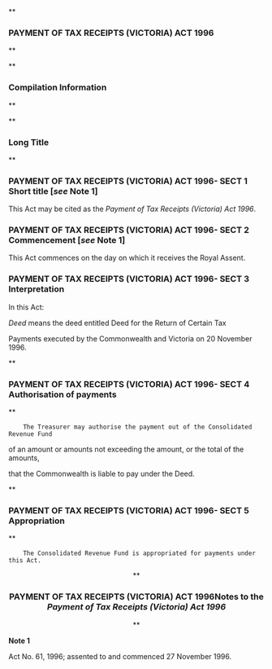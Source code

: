 **

###  PAYMENT OF TAX RECEIPTS (VICTORIA) ACT 1996 
**


**

###  Compilation Information 
**





**

###  Long Title 
**
###  PAYMENT OF TAX RECEIPTS (VICTORIA) ACT 1996- SECT 1  Short title [_see_ Note 1] 
This Act may be cited as the _Payment of Tax Receipts (Victoria) Act 1996_.

 
###  PAYMENT OF TAX RECEIPTS (VICTORIA) ACT 1996- SECT 2  Commencement [_see_ Note 1] 
This Act commences on the day on which it receives the Royal Assent.

 
###  PAYMENT OF TAX RECEIPTS (VICTORIA) ACT 1996- SECT 3  Interpretation 
In this Act:

 
<dl compact=""><dl compact="">

_Deed_ means the deed entitled Deed for the Return of Certain Tax

Payments executed by the Commonwealth and Victoria on 20&#160;November 1996.

 </dl></dl>

**

###  PAYMENT OF TAX RECEIPTS (VICTORIA) ACT 1996- SECT 4  Authorisation of payments 
**

 <dl compact="">

		The Treasurer may authorise the payment out of the Consolidated Revenue Fund

of an amount or amounts not exceeding the amount, or the total of the amounts,

that the Commonwealth is liable to pay under the Deed.

 </dl>

**

###  PAYMENT OF TAX RECEIPTS (VICTORIA) ACT 1996- SECT 5  Appropriation 
**

 <dl compact="">

		The Consolidated Revenue Fund is appropriated for payments under this Act.

 </dl>

<center>**

###  PAYMENT OF TAX RECEIPTS (VICTORIA) ACT 1996<centreit>Notes to the _Payment of Tax Receipts (Victoria) Act 1996_ </centreit>
**</center>

**Note 1**

Act No. 61, 1996; assented to and commenced 27 November 1996.

 


